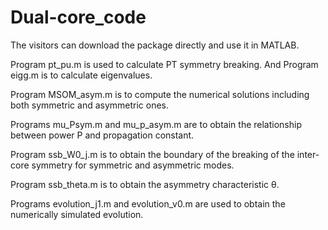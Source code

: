 # Dual-core_code

The visitors can download the package directly and use it in MATLAB.

Program pt_pu.m is used to calculate PT symmetry breaking. And Program eigg.m is to calculate eigenvalues.

Program MSOM_asym.m is to compute the numerical solutions including both symmetric and asymmetric ones.

Programs mu_Psym.m and mu_p_asym.m are to obtain the relationship between power P and propagation constant.

Program ssb_W0_j.m is to obtain the boundary of the breaking of the inter-core symmetry for symmetric and asymmetric modes.

Program ssb_theta.m is to obtain the asymmetry characteristic θ.

Programs evolution_j1.m and evolution_v0.m are used to obtain the numerically simulated evolution.
